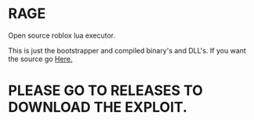 # RAGE
Open source roblox lua executor.

This is just the bootstrapper and compiled binary's and DLL's. If you want the source go [Here.](https://github.com/Juicyexe/RAGE-Source)

# PLEASE GO TO RELEASES TO DOWNLOAD THE EXPLOIT.
